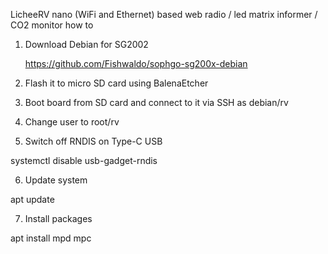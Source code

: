 LicheeRV nano (WiFi and Ethernet) based web radio / led matrix informer / CO2 monitor how to

1. Download Debian for SG2002

   https://github.com/Fishwaldo/sophgo-sg200x-debian

2. Flash it to micro SD card using BalenaEtcher

3. Boot board from SD card and connect to it via SSH as debian/rv
4. Change user to root/rv
5. Switch off RNDIS on Type-C USB

systemctl disable usb-gadget-rndis

6. Update system

apt update

7. Install packages

apt install mpd mpc    
